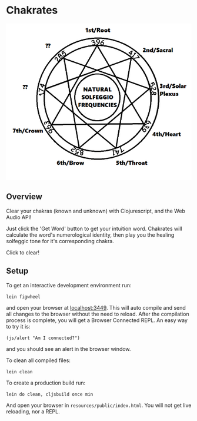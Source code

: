 # Chakrates

![Alt text](resources/public/images/solfeggios.png?raw=true "Solfeggio")

## Overview

Clear your chakras (known and unknown) with Clojurescript, and the Web Audio API!

Just click the 'Get Word' button to get your intuition word. Chakrates will calculate the word's numerological identity, then play you the healing solfeggic tone for it's corresponding chakra.

Click to clear!

## Setup

To get an interactive development environment run:

    lein figwheel

and open your browser at [localhost:3449](http://localhost:3449/).
This will auto compile and send all changes to the browser without the
need to reload. After the compilation process is complete, you will
get a Browser Connected REPL. An easy way to try it is:

    (js/alert "Am I connected?")

and you should see an alert in the browser window.

To clean all compiled files:

    lein clean

To create a production build run:

    lein do clean, cljsbuild once min

And open your browser in `resources/public/index.html`. You will not
get live reloading, nor a REPL. 
